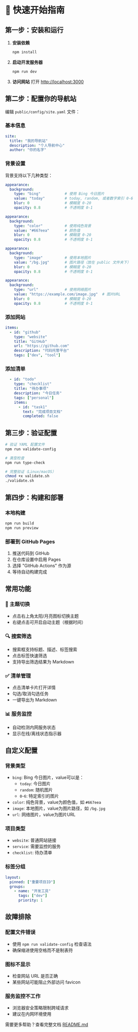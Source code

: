 # 🚀 快速开始指南

## 第一步：安装和运行

1. **安装依赖**
   ```bash
   npm install
   ```

2. **启动开发服务器**
   ```bash
   npm run dev
   ```

3. **访问网站**
   打开 [http://localhost:3000](http://localhost:3000)

## 第二步：配置你的导航站

编辑 `public/config/site.yaml` 文件：

### 基本信息
```yaml
site:
  title: "我的导航站"
  description: "个人导航中心"
  author: "你的名字"
```

### 背景设置

背景支持以下几种类型：

```yaml
appearance:
  background:
    type: "bing"           # 使用 Bing 今日图片
    value: "today"         # today, random, 或者数字索引 0-6
    blur: 0                # 模糊度 0-20
    opacity: 0.8           # 不透明度 0-1
```

```yaml
appearance:
  background:
    type: "color"          # 使用纯色背景
    value: "#667eea"       # 颜色值
    blur: 0                # 模糊度 0-20
    opacity: 0.8           # 不透明度 0-1
```

```yaml
appearance:
  background:
    type: "image"          # 使用本地图片
    value: "/bg.jpg"       # 图片路径（放在 public 文件夹下）
    blur: 0                # 模糊度 0-20
    opacity: 0.8           # 不透明度 0-1
```

```yaml
appearance:
  background:
    type: "url"            # 使用网络图片
    value: "https://example.com/image.jpg"  # 图片URL
    blur: 0                # 模糊度 0-20
    opacity: 0.8           # 不透明度 0-1
```

### 添加网站
```yaml
items:
  - id: "github"
    type: "website"
    title: "GitHub"
    url: "https://github.com"
    description: "代码托管平台"
    tags: ["dev", "tool"]
```

### 添加清单
```yaml
  - id: "todo"
    type: "checklist"
    title: "待办事项"
    description: "今日任务"
    tags: ["personal"]
    items:
      - id: "task1"
        text: "完成项目文档"
        completed: false
```

## 第三步：验证配置

```bash
# 验证 YAML 配置文件
npm run validate-config

# 类型检查
npm run type-check

# 完整验证（Linux/macOS）
chmod +x validate.sh
./validate.sh
```

## 第四步：构建和部署

### 本地构建
```bash
npm run build
npm run preview
```

### 部署到 GitHub Pages
1. 推送代码到 GitHub
2. 在仓库设置中启用 Pages
3. 选择 "GitHub Actions" 作为源
4. 等待自动构建完成

## 常用功能

### 🎨 主题切换
- 点击右上角太阳/月亮图标切换主题
- 右键点击可开启自动主题（根据时间）

### 🔍 搜索筛选
- 搜索框支持标题、描述、标签搜索
- 点击标签快速筛选
- 支持导出筛选结果为 Markdown

### ✅ 清单管理
- 点击清单卡片打开详情
- 勾选/取消勾选任务
- 一键导出为 Markdown

### 📊 服务监控
- 自动检测内网服务状态
- 显示在线/离线状态指示器

## 自定义配置

### 背景类型
- `bing`: Bing 今日图片，value可以是：
  - `today`: 今日图片
  - `random`: 随机图片
  - `0`-`6`: 特定索引的图片
- `color`: 纯色背景，value为颜色值，如 `#667eea`
- `image`: 本地图片，value为图片路径，如 `/bg.jpg`
- `url`: 网络图片，value为图片URL

### 项目类型
- `website`: 普通网站链接
- `service`: 需要监控的服务
- `checklist`: 待办清单

### 标签分组
```yaml
layout:
  pinned: ["重要项目ID"]
  groups:
    - name: "开发工具"
      tags: ["dev"]
      priority: 1
```

## 故障排除

### 配置文件错误
- 使用 `npm run validate-config` 检查语法
- 确保缩进使用空格而不是制表符

### 图标不显示
- 检查网站 URL 是否正确
- 某些网站可能阻止外部访问 favicon

### 服务监控不工作
- 浏览器安全策略限制跨域请求
- 建议在内网环境使用

需要更多帮助？查看完整文档 [README.md](README.md)
